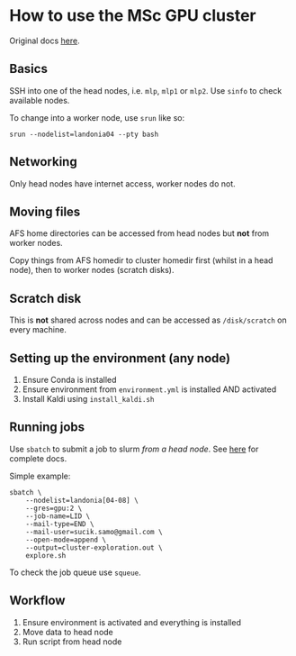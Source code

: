 # How to use the MSc GPU cluster
Original docs [here](http://computing.help.inf.ed.ac.uk/msc-teaching-cluster).


## Basics
SSH into one of the head nodes, i.e. `mlp`, `mlp1` or `mlp2`.
Use `sinfo` to check available nodes.

To change into a worker node, use `srun` like so:
```
srun --nodelist=landonia04 --pty bash
```

## Networking
Only head nodes have internet access, worker nodes do not.


## Moving files
AFS home directories can be accessed from head nodes but **not** from worker nodes.

Copy things from AFS homedir to cluster homedir first (whilst in a head node), then to worker nodes (scratch disks).


## Scratch disk
This is **not** shared across nodes and can be accessed as `/disk/scratch` on every machine.


## Setting up the environment (any node)
1. Ensure Conda is installed
1. Ensure environment from `environment.yml` is installed AND activated
1. Install Kaldi using `install_kaldi.sh`


## Running jobs
Use `sbatch` to submit a job to slurm _from a head node_. See [here](https://slurm.schedmd.com/sbatch.html) for complete docs.

Simple example:
```
sbatch \
	--nodelist=landonia[04-08] \
	--gres=gpu:2 \
	--job-name=LID \
	--mail-type=END \
	--mail-user=sucik.samo@gmail.com \
	--open-mode=append \
	--output=cluster-exploration.out \
	explore.sh
```

To check the job queue use `squeue`.


## Workflow
1. Ensure environment is activated and everything is installed
1. Move data to head node
1. Run script from head node
